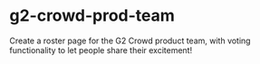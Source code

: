 # g2-crowd-prod-team
Create a roster page for the G2 Crowd product team, with voting functionality to let people share their excitement!
